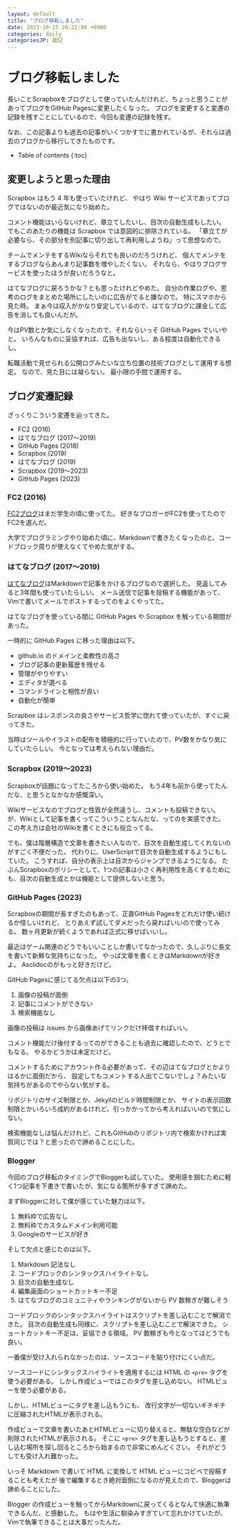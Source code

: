 ```yaml
---
layout: default
title: "ブログ移転しました"
date: 2023-10-15 20:22:00 +0900
categories: daily
categoriesJP: 雑記
---
```


# ブログ移転しました

長いことScrapboxをブログとして使っていたんだけれど、ちょっと思うことがあってブログをGitHub Pagesに変更したくなった。
ブログを変更すると変遷の記録を残すことにしているので、今回も変遷の記録を残す。

なお、この記事よりも過去の記事がいくつかすでに書かれているが、それらは過去のブログから移行してきたものです。

* Table of contents
{:toc}

## 変更しようと思った理由

Scrapbox はもう 4 年も使っていたけれど、
やはり Wiki サービスであってブログではないのが最近気になり始めた。

コメント機能はいらないけれど、章立てしたいし、目次の自動生成もしたい。
でもこのあたりの機能は Scrapbox では意図的に排除されている。
「章立てが必要なら、その部分を別記事に切り出して再利用しようね」って思想なので。

チームでメンテをするWikiならそれでも良いのだろうけれど、
個人でメンテをするブログならあんまり記事数を増やしたくない。
それなら、やはりブログサービスを使ったほうが良いだろうなと。

はてなブログに戻ろうかな？とも思ったけれどやめた。
自分の作業ログや、思考のログをまとめた場所にしたいのに広告がでると嫌なので。
特にスマホから見た時。
まぁ今は収入がかなり安定しているので、はてなブログに課金して広告を消しても良いんだが。

今はPV数とか気にしなくなったので、それならいっそ GitHub Pages でいいやと。
いろんなものに妥協すれば、広告も出ないし、ある程度は自動化できるし。

転職活動で見せられる公開ログみたいな立ち位置の技術ブログとして運用する想定。
なので、見た目には凝らない。
最小限の手間で運用する。

## ブログ変遷記録

ざっくりこういう変遷を辿ってきた。

* FC2 (2016)
* はてなブログ (2017～2019)
* GitHub Pages (2018)
* Scrapbox (2019)
* はてなブログ (2019)
* Scrapbox (2019～2023)
* GitHub Pages (2023)

### FC2 (2016)

[FC2ブログ](http://ashelter.blog.fc2.com/)はまだ学生の頃に使ってた。
好きなブロガーがFC2を使ってたのでFC2を選んだ。

大学でプログラミングやり始めた頃に、Markdownで書きたくなったのと、コードブロック周りが使えなくてやめた気がする。

### はてなブログ (2017～2019)

[はてなブログ](https://jiroron666.hatenablog.com/archive)はMarkdownで記事をかけるブログなので選択した。
見返してみると3年間も使っていたらしい。
メール送信で記事を投稿する機能があって、Vimで書いてメールでポストするってのをよくやってた。

はてなブログを使っている間に GitHub Pages や Scrapbox を触っている期間があった。

一時的に GitHub Pages に移った理由は以下。

* github.io のドメインと柔軟性の高さ
* ブログ記事の更新履歴を残せる
* 管理がやりやすい
* エディタが選べる
* コマンドラインと相性が良い
* 自動化が簡単

Scrapbox はレスポンスの良さやサービス哲学に惚れて使っていたが、すぐに戻ってきた。

当時はツールやイラストの配布を積極的に行っていたので、PV数をかなり気にしていたらしい。
今となっては考えられない理由だ。

### Scrapbox (2019～2023)

Scrapboxが話題になってたころから使い始めた。
もう4年も前から使ってたんだな、と思うとなかなか感慨深い。

Wikiサービスなのでブログと性質が全然違うし、コメントも投稿できない。
が、Wikiとして記事を書くってこういうことなんだな、ってのを実感できた。
この考え方は会社のWikiを書くときにも役立ってる。

でも、僕は階層構造で文章を書きたい人なので、目次を自動生成してくれないのがすごく不便だった。
代わりに、UserScriptで目次を自動生成するようにもしていた。
こうすれば、自分の表示上は目次からジャンプできるようになる。
たぶんScrapboxのポリシーとして、1つの記事は小さく再利用性を高くするためにも、目次の自動生成とかは機能として提供しないと思う。

### GitHub Pages (2023)

Scrapboxの期間が長すぎたのもあって、正直GitHub Pagesをどれだけ使い続けるか怪しいけれど、
とりあえず試してダメだったら戻ればいいので使ってみる。
数ヶ月更新が続くようであれば正式に移せばいいし。

最近はゲーム関連のどうでもいいことしか書いてなかったので、久しぶりに長文を書いて新鮮な気持ちになった。
やっぱ文章を書くときはMarkdownが好きよ。
Asciidocのがもっと好きだけど。

GitHub Pagesに感じてる欠点は以下の3つ。

1. 画像の投稿が面倒
1. 記事にコメントができない
1. 検索機能なし

画像の投稿は issues から画像あげてリンクだけ拝借すればいい。

コメント機能だけ後付するってのができることも過去に確認したので、どうとでもなる。
やるかどうかは未定だけど。

コメントするためにアカウント作る必要があって、その辺はてなブログとかよりはるかに面倒だから、
設定してもコメントする人出てこないでしょ？みたいな気持ちがあるのでやらない気がする。

リポジトリのサイズ制限とか、Jekyllのビルド時間制限とか、
サイトの表示回数制限とかいろいろ成約があるけれど、引っかかってから考えればいいので気にしない。

検索機能なしは悩んだけれど、これもGitHubのリポジトリ内で検索かければ実質同じでは？と思ったので諦めることにした。

### Blogger

今回のブログ移転のタイミングでBloggerも試していた。
使用感を掴むために軽く1つ記事を下書きで書いたが、気になる箇所が多すぎて諦めた。

まずBloggerに対して僕が感じていた魅力は以下。

1. 無料枠で広告なし
1. 無料枠でカスタムドメイン利用可能
1. Googleのサービスが好き

そして欠点と感じたのは以下。

1. Markdown 記法なし
1. コードブロックのシンタックスハイライトなし
1. 目次の自動生成なし
1. 編集画面のショートカットキー不足
1. はてなブログのコミュニティやランキングがないから PV 数稼ぎが難しそう

コードブロックのシンタックスハイライトはスクリプトを差し込むことで解消できた。
目次の自動生成も同様に、スクリプトを差し込むことで解決できた。
ショートカットキー不足は、妥協できる領域。
PV 数稼ぎも今となってはどうでも良い。

一番僕が受け入れられなかったのは、ソースコードを貼り付けにくい点だ。

ソースコードにシンタックスハイライトを適用するには HTML の `<pre>` タグを使う必要がある。
しかし作成ビューではこのタグを差し込めない。
HTMLビューを使う必要がある。

しかし、HTMLビューにタグを差し込もうにも、
改行文字が一切ないギチギチに圧縮されたHTMLが表示される。

作成ビューで文章を書いたあとHTMLビューに切り替えると、無駄な空白などが削除されたHTMLが表示される。
そこに `<pre>` タグを差し込もうとすると、差し込む場所を探し回るところから始まるので非常にめんどくさい。
それがどうしても受け入れ難かった。

いっそ Markdown で書いて HTML に変換して HTML ビューにコピペで投稿することも考えたが
後で編集するとき絶対面倒になるのが見えたので、Bloggerは諦めることにした。

Blogger の作成ビューを触ってからMarkdownに戻ってくるとなんて快適に執筆できるんだ、と感動した。
もはや生活に馴染みすぎていて忘れかけていたが、Vimで執筆できることは大事だったんだ。
